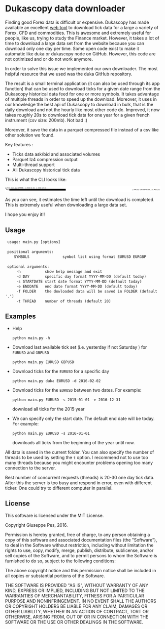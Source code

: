 # Dukascopy data downloader 

Finding good Forex data is difficult or expensive. Dukascopy has made available an excellent [web tool](https://www.dukascopy.com/swiss/english/marketwatch/historical/) to download tick data for a large a variety of 
Forex, CFD and commodities. This is awesome and extremely useful for people, like us, trying to study the Finance market. 
  However, it takes a lot of time to download a large data set from the website because you can download only one day per time. Some open code exist to make it automatic like duka or dukascopy node on GitHub. However, this code are not optimized and or do not work anymore.

In order to solve this issue we implemented our own downloader. The most helpful resource that we used was the duka GitHub repository.  

The result is a small terminal application (it can also be used through its app function) that can be used to download ticks for a given date range from the Dukascopy historical data feed for one or more symbols. It takes advantage of multiple threads in order to speed up the download. Moreover, it uses in our knowledge the best api of Dukascopy to download in bulk, that is the daily download and not the hourly like most other code do. Improved, it now takes roughly 20s to download tick data for one year for a given french instrument (csv size: 200mb). Not bad :)

Moreover, it save the data in a parquet compressed file instead of a csv like other solution we found.

Key features :
 - Ticks data ask/bid and associated volumes
 - Parquet lz4 compression output
 - Multi-thread support
 - All Dukascopy historical tick data

This is what the CLI looks like:

![CLI](./.img/Screenshot_2023-01-09_15-46-12.png)

As you can see, it estimates the time left until the download is completed. This is extremely useful when downloading a large data set. 


I hope you enjoy it!! 


## Usage
```
 usage: main.py [options]

 positional arguments:
    SYMBOLS               symbol list using format EURUSD EURGBP 

 optional arguments:
     -h           show help message and exit 
     -d DAY       specific day format YYYY-MM-DD (default today)
     -s STARTDATE start date format YYYY-MM-DD (default today)
     -e ENDDATE   end date format YYYY-MM-DD (default today)
     -f FOLDER    the dowloaded data will be saved in FOLDER (default '.')
     -t THREAD    number of threads (default 20)
```

## Examples


- Help

   ```
   python main.py -h
   ```
- Download last available tick set (i.e. yesterday if not Saturday ) for `EURUSD` and `GBPUSD` 

  ```
  python main.py EURUSD GBPUSD 
  ```
- Download ticks for the `EURUSD` for a specific day

  ``` 
  python main.py duka EURUSD -d 2016-02-02
  ```
- Download ticks for the `EURUSD` between two dates. For example:

  ```
  python main.py EURUSD -s 2015-01-01 -e 2016-12-31 
  ```
  download all ticks for the 2015 year

- We can specify only the start date. The default end date will be today. For example:   
  
  ```
  python main.py EURUSD -s 2016-01-01
  ```
  downloads all ticks from the beginning of the year until now. 

All data is saved in the current folder. You can also specify the number of threads to be used by setting the `t` option. 
I recommend not to use too many threads because you might encounter problems opening too many connection to the server. 
 
Best number of concurrent requests (threads) is 20-30 one day tick data. After this the server is too busy and respond in error, even with different ticker. One could try to different computer in parallel.

## License

This software is licensed under the MIT License.

Copyright Giuseppe Pes, 2016.

Permission is hereby granted, free of charge, to any person obtaining a
copy of this software and associated documentation files (the
"Software"), to deal in the Software without restriction, including
without limitation the rights to use, copy, modify, merge, publish,
distribute, sublicense, and/or sell copies of the Software, and to permit
persons to whom the Software is furnished to do so, subject to the
following conditions:

The above copyright notice and this permission notice shall be included
in all copies or substantial portions of the Software.

THE SOFTWARE IS PROVIDED "AS IS", WITHOUT WARRANTY OF ANY KIND, EXPRESS
OR IMPLIED, INCLUDING BUT NOT LIMITED TO THE WARRANTIES OF
MERCHANTABILITY, FITNESS FOR A PARTICULAR PURPOSE AND NONINFRINGEMENT. IN
NO EVENT SHALL THE AUTHORS OR COPYRIGHT HOLDERS BE LIABLE FOR ANY CLAIM,
DAMAGES OR OTHER LIABILITY, WHETHER IN AN ACTION OF CONTRACT, TORT OR
OTHERWISE, ARISING FROM, OUT OF OR IN CONNECTION WITH THE SOFTWARE OR THE
USE OR OTHER DEALINGS IN THE SOFTWARE.




